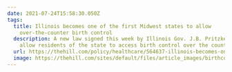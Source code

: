 ```yaml
---
date: 2021-07-24T15:58:30.050Z
tags:
  title: Illinois becomes one of the first Midwest states to allow
    over-the-counter birth control
  description: A new law signed this week by Illinois Gov. J.B. Pritzker (D) will
    allow residents of the state to access birth control over the counter.
  url: https://thehill.com/policy/healthcare/564637-illinois-becomes-one-of-the-first-midwest-states-to-legalize-over-the
  image: https://thehill.com/sites/default/files/article_images/birthcontrol_053117getty.jpg
---
```

